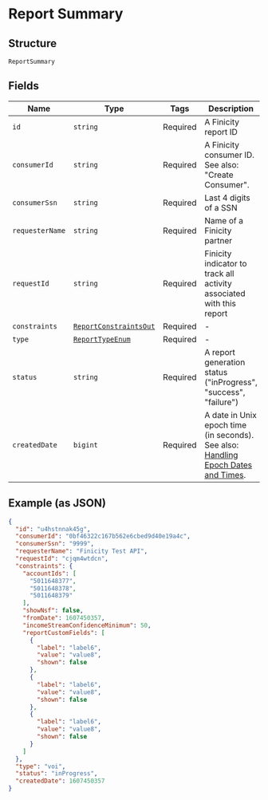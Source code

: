 
# Report Summary

## Structure

`ReportSummary`

## Fields

| Name | Type | Tags | Description |
|  --- | --- | --- | --- |
| `id` | `string` | Required | A Finicity report ID |
| `consumerId` | `string` | Required | A Finicity consumer ID. See also: "Create Consumer". |
| `consumerSsn` | `string` | Required | Last 4 digits of a SSN |
| `requesterName` | `string` | Required | Name of a Finicity partner |
| `requestId` | `string` | Required | Finicity indicator to track all activity associated with this report |
| `constraints` | [`ReportConstraintsOut`](../../doc/models/report-constraints-out.md) | Required | - |
| `type` | [`ReportTypeEnum`](../../doc/models/report-type-enum.md) | Required | - |
| `status` | `string` | Required | A report generation status ("inProgress", "success", "failure") |
| `createdDate` | `bigint` | Required | A date in Unix epoch time (in seconds). See also: [Handling Epoch Dates and Times](https://docs.finicity.com/endpoint-syntax-and-format/). |

## Example (as JSON)

```json
{
  "id": "u4hstnnak45g",
  "consumerId": "0bf46322c167b562e6cbed9d40e19a4c",
  "consumerSsn": "9999",
  "requesterName": "Finicity Test API",
  "requestId": "cjqm4wtdcn",
  "constraints": {
    "accountIds": [
      "5011648377",
      "5011648378",
      "5011648379"
    ],
    "showNsf": false,
    "fromDate": 1607450357,
    "incomeStreamConfidenceMinimum": 50,
    "reportCustomFields": [
      {
        "label": "label6",
        "value": "value8",
        "shown": false
      },
      {
        "label": "label6",
        "value": "value8",
        "shown": false
      },
      {
        "label": "label6",
        "value": "value8",
        "shown": false
      }
    ]
  },
  "type": "voi",
  "status": "inProgress",
  "createdDate": 1607450357
}
```

